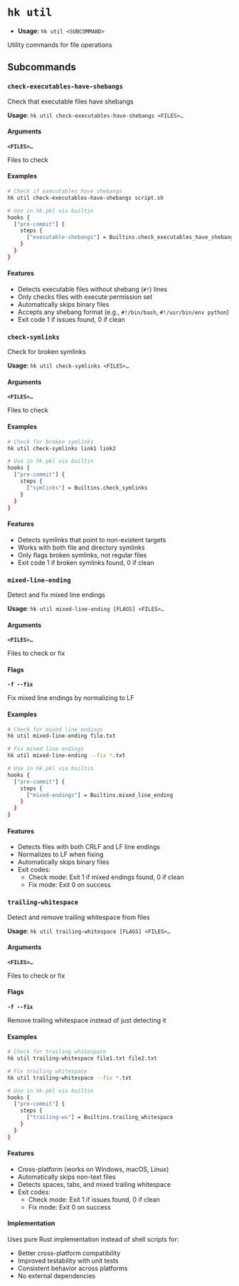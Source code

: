 # `hk util`

- **Usage**: `hk util <SUBCOMMAND>`

Utility commands for file operations

## Subcommands

### `check-executables-have-shebangs`

Check that executable files have shebangs

**Usage**: `hk util check-executables-have-shebangs <FILES>…`

#### Arguments

**`<FILES>…`**

Files to check

#### Examples

```bash
# Check if executables have shebangs
hk util check-executables-have-shebangs script.sh

# Use in hk.pkl via builtin
hooks {
  ["pre-commit"] {
    steps {
      ["executable-shebangs"] = Builtins.check_executables_have_shebangs
    }
  }
}
```

#### Features

- Detects executable files without shebang (`#!`) lines
- Only checks files with execute permission set
- Automatically skips binary files
- Accepts any shebang format (e.g., `#!/bin/bash`, `#!/usr/bin/env python`)
- Exit code 1 if issues found, 0 if clean

### `check-symlinks`

Check for broken symlinks

**Usage**: `hk util check-symlinks <FILES>…`

#### Arguments

**`<FILES>…`**

Files to check

#### Examples

```bash
# Check for broken symlinks
hk util check-symlinks link1 link2

# Use in hk.pkl via builtin
hooks {
  ["pre-commit"] {
    steps {
      ["symlinks"] = Builtins.check_symlinks
    }
  }
}
```

#### Features

- Detects symlinks that point to non-existent targets
- Works with both file and directory symlinks
- Only flags broken symlinks, not regular files
- Exit code 1 if broken symlinks found, 0 if clean

### `mixed-line-ending`

Detect and fix mixed line endings

**Usage**: `hk util mixed-line-ending [FLAGS] <FILES>…`

#### Arguments

**`<FILES>…`**

Files to check or fix

#### Flags

**`-f --fix`**

Fix mixed line endings by normalizing to LF

#### Examples

```bash
# Check for mixed line endings
hk util mixed-line-ending file.txt

# Fix mixed line endings
hk util mixed-line-ending --fix *.txt

# Use in hk.pkl via builtin
hooks {
  ["pre-commit"] {
    steps {
      ["mixed-endings"] = Builtins.mixed_line_ending
    }
  }
}
```

#### Features

- Detects files with both CRLF and LF line endings
- Normalizes to LF when fixing
- Automatically skips binary files
- Exit codes:
  - Check mode: Exit 1 if mixed endings found, 0 if clean
  - Fix mode: Exit 0 on success

### `trailing-whitespace`

Detect and remove trailing whitespace from files

**Usage**: `hk util trailing-whitespace [FLAGS] <FILES>…`

#### Arguments

**`<FILES>…`**

Files to check or fix

#### Flags

**`-f --fix`**

Remove trailing whitespace instead of just detecting it

#### Examples

```bash
# Check for trailing whitespace
hk util trailing-whitespace file1.txt file2.txt

# Fix trailing whitespace
hk util trailing-whitespace --fix *.txt

# Use in hk.pkl via builtin
hooks {
  ["pre-commit"] {
    steps {
      ["trailing-ws"] = Builtins.trailing_whitespace
    }
  }
}
```

#### Features

- Cross-platform (works on Windows, macOS, Linux)
- Automatically skips non-text files
- Detects spaces, tabs, and mixed trailing whitespace
- Exit codes:
  - Check mode: Exit 1 if issues found, 0 if clean
  - Fix mode: Exit 0 on success

#### Implementation

Uses pure Rust implementation instead of shell scripts for:
- Better cross-platform compatibility
- Improved testability with unit tests
- Consistent behavior across platforms
- No external dependencies
